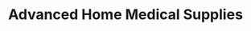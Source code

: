 ---
title: "Advanced Home Medical Supplies"
url: /west-hartford/advanced-home-medical-supplies/
shop: Sanitätshaus
---